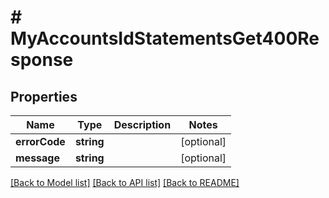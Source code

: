 # # MyAccountsIdStatementsGet400Response

## Properties

Name | Type | Description | Notes
------------ | ------------- | ------------- | -------------
**errorCode** | **string** |  | [optional]
**message** | **string** |  | [optional]

[[Back to Model list]](../../README.md#models) [[Back to API list]](../../README.md#endpoints) [[Back to README]](../../README.md)
